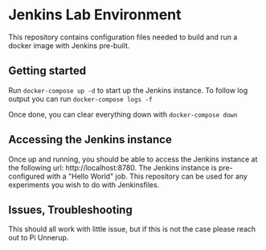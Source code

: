 # Jenkins Lab Environment

This repository contains configuration files needed to build and run a docker image with Jenkins pre-built.

## Getting started
Run `docker-compose up -d` to start up the Jenkins instance. To follow log output you can run `docker-compose logs -f`

Once done, you can clear everything down with `docker-compose down`

## Accessing the Jenkins instance
Once up and running, you should be able to access the Jenkins instance at the following url: http://localhost:8780. 
The Jenkins instance is pre-configured with a "Hello World" job.
This repository can be used for any experiments you wish to do with Jenkinsfiles.

## Issues, Troubleshooting
This should all work with little issue, but if this is not the case please reach out to Pi Unnerup.
